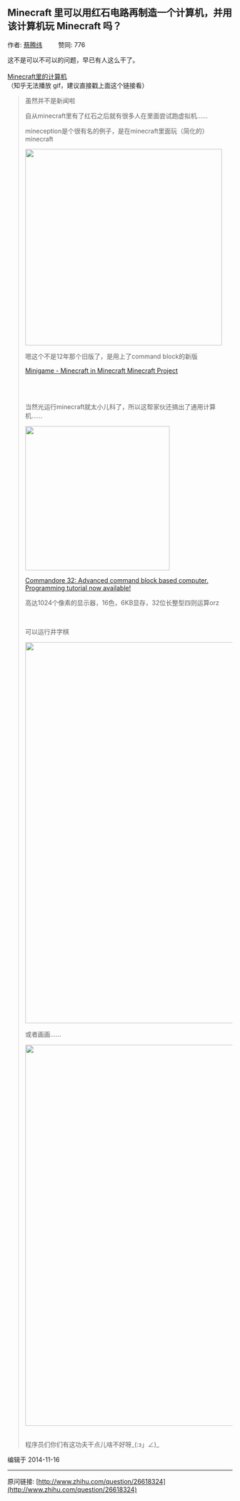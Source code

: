 ## Minecraft 里可以用红石电路再制造一个计算机，并用该计算机玩 Minecraft 吗？

作者: [蔡腾纬](http://www.zhihu.com/people/caitengwei)&nbsp;&nbsp;&nbsp;&nbsp;&nbsp;&nbsp;&nbsp;&nbsp; 赞同: 776


这不是可以不可以的问题，早已有人这么干了。<br><br><a href="http://www.guokr.com/post/640772/" class=" wrap external" target="_blank" rel="nofollow noreferrer">Minecraft里的计算机<i class="icon-external"></i></a><br>（知乎无法播放 gif，建议直接戳上面这个链接看）<br><blockquote><p>虽然并不是新闻啦</p><p>自从minecraft里有了红石之后就有很多人在里面尝试跑虚拟机……</p><p>mineception是个很有名的例子，是在minecraft里面玩（简化的）minecraft</p><img src="http://pic3.zhimg.com/1200a89099e3baafe56dc17b685e8432_b.jpg" data-rawwidth="440" data-rawheight="300" class="origin_image zh-lightbox-thumb" width="440" data-original="http://pic3.zhimg.com/1200a89099e3baafe56dc17b685e8432_r.jpg"><br><p>嗯这个不是12年那个旧版了，是用上了command block的新版</p><p><a href="http://www.planetminecraft.com/project/minigame---minecraft-in-minecraft/" class=" wrap external" target="_blank" rel="nofollow noreferrer">Minigame - Minecraft in Minecraft Minecraft Project<i class="icon-external"></i></a></p><br><br><p>当然光运行minecraft就太小儿科了，所以这帮家伙还搞出了通用计算机……</p><img src="http://pic2.zhimg.com/31902be064aa67216f973e96f19384bd_b.jpg" data-rawwidth="323" data-rawheight="179" class="content_image" width="323"><br><p><a href="http://www.minecraftforum.net/forums/minecraft-discussion/redstone-discussion-and/redstone-creations/351957-commandore-32-advanced-command-block-based" class=" wrap external" target="_blank" rel="nofollow noreferrer">Commandore 32: Advanced command block based computer. Programming tutorial now available!<i class="icon-external"></i></a></p><p>高达1024个像素的显示器，16色，6KB显存，32位长整型四则运算orz</p><br><p>可以运行井字棋</p><img src="http://pic2.zhimg.com/8adfee5759c1ba8f9b7a6c5af15dfe65_b.jpg" data-rawwidth="854" data-rawheight="480" class="origin_image zh-lightbox-thumb" width="854" data-original="http://pic2.zhimg.com/8adfee5759c1ba8f9b7a6c5af15dfe65_r.jpg"><br><p>或者画画……</p><img src="http://pic1.zhimg.com/cdf70e6600c8ccfd801c395e64442c74_b.jpg" data-rawwidth="854" data-rawheight="480" class="origin_image zh-lightbox-thumb" width="854" data-original="http://pic1.zhimg.com/cdf70e6600c8ccfd801c395e64442c74_r.jpg"><br><br><p>程序员们你们有这功夫干点儿啥不好呀_(:з」∠)_</p></blockquote>



编辑于 2014-11-16



---
原问链接: [http://www.zhihu.com/question/26618324](http://www.zhihu.com/question/26618324)